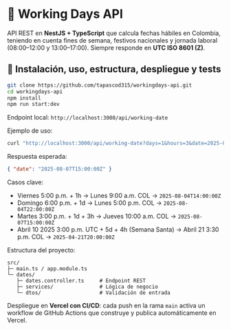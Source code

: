 # 📅 Working Days API
API REST en **NestJS + TypeScript** que calcula fechas hábiles en Colombia, teniendo en cuenta fines de semana, festivos nacionales y jornada laboral (08:00–12:00 y 13:00–17:00). Siempre responde en **UTC ISO 8601 (Z)**.

## 🚀 Instalación, uso, estructura, despliegue y tests
```bash
git clone https://github.com/tapascod315/workingdays-api.git
cd workingdays-api
npm install
npm run start:dev
```
Endpoint local: `http://localhost:3000/api/working-date`

Ejemplo de uso:
```bash
curl "http://localhost:3000/api/working-date?days=1&hours=3&date=2025-08-05T20:00:00Z"
```
Respuesta esperada:
```json
{ "date": "2025-08-07T15:00:00Z" }
```

Casos clave:
- Viernes 5:00 p.m. + 1h → Lunes 9:00 a.m. COL → `2025-08-04T14:00:00Z`
- Domingo 6:00 p.m. + 1d → Lunes 5:00 p.m. COL → `2025-08-04T22:00:00Z`
- Martes 3:00 p.m. + 1d + 3h → Jueves 10:00 a.m. COL → `2025-08-07T15:00:00Z`
- Abril 10 2025 3:00 p.m. UTC + 5d + 4h (Semana Santa) → Abril 21 3:30 p.m. COL → `2025-04-21T20:00:00Z`

Estructura del proyecto:
```
src/
├─ main.ts / app.module.ts
└─ dates/
   ├─ dates.controller.ts     # Endpoint REST
   ├─ services/               # Lógica de negocio
   └─ dtos/                   # Validación de entrada
```

Despliegue en **Vercel con CI/CD**: cada push en la rama `main` activa un workflow de GitHub Actions que construye y publica automáticamente en Vercel.
```